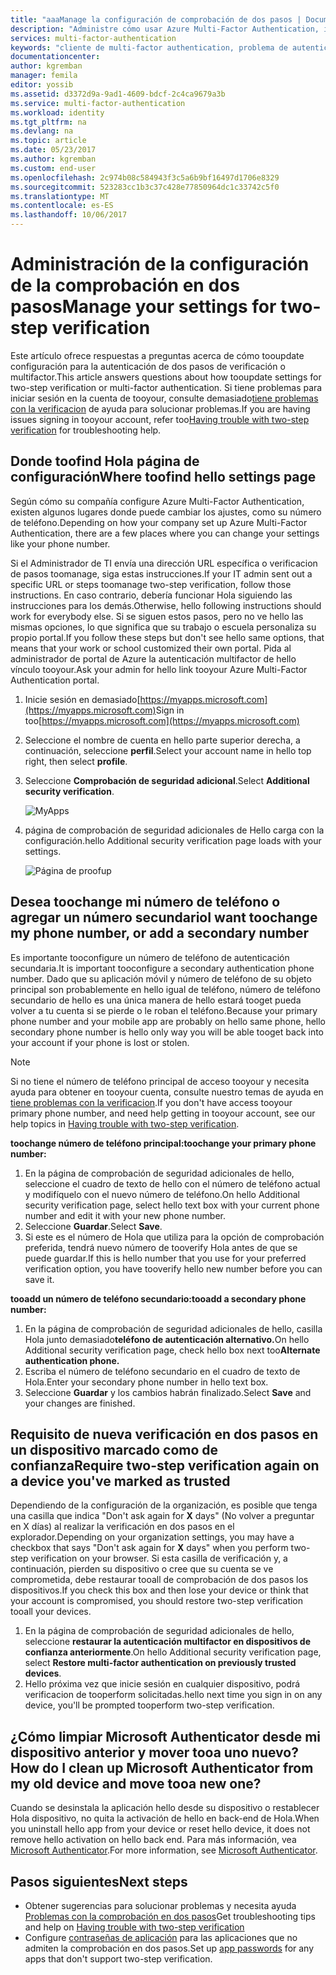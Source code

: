 ```yaml
---
title: "aaaManage la configuración de comprobación de dos pasos | Documentos de Microsoft"
description: "Administre cómo usar Azure Multi-Factor Authentication, incluida la modificación de la información de contacto o la configuración de los dispositivos."
services: multi-factor-authentication
keywords: "cliente de multi-factor authentication, problema de autenticación, identificador de correlación"
documentationcenter: 
author: kgremban
manager: femila
editor: yossib
ms.assetid: d3372d9a-9ad1-4609-bdcf-2c4ca9679a3b
ms.service: multi-factor-authentication
ms.workload: identity
ms.tgt_pltfrm: na
ms.devlang: na
ms.topic: article
ms.date: 05/23/2017
ms.author: kgremban
ms.custom: end-user
ms.openlocfilehash: 2c974b08c584943f3c5a6b9bf16497d1706e8329
ms.sourcegitcommit: 523283cc1b3c37c428e77850964dc1c33742c5f0
ms.translationtype: MT
ms.contentlocale: es-ES
ms.lasthandoff: 10/06/2017
---
```

# <a name="manage-your-settings-for-two-step-verification"></a><span data-ttu-id="fdd7e-104">Administración de la configuración de la comprobación en dos pasos</span><span class="sxs-lookup"><span data-stu-id="fdd7e-104">Manage your settings for two-step verification</span></span>
<span data-ttu-id="fdd7e-105">Este artículo ofrece respuestas a preguntas acerca de cómo tooupdate configuración para la autenticación de dos pasos de verificación o multifactor.</span><span class="sxs-lookup"><span data-stu-id="fdd7e-105">This article answers questions about how tooupdate settings for two-step verification or multi-factor authentication.</span></span> <span data-ttu-id="fdd7e-106">Si tiene problemas para iniciar sesión en la cuenta de tooyour, consulte demasiado[tiene problemas con la verificacion](multi-factor-authentication-end-user-troubleshoot.md) de ayuda para solucionar problemas.</span><span class="sxs-lookup"><span data-stu-id="fdd7e-106">If you are having issues signing in tooyour account, refer too[Having trouble with two-step verification](multi-factor-authentication-end-user-troubleshoot.md) for troubleshooting help.</span></span>

## <a name="where-toofind-hello-settings-page"></a><span data-ttu-id="fdd7e-107">Donde toofind Hola página de configuración</span><span class="sxs-lookup"><span data-stu-id="fdd7e-107">Where toofind hello settings page</span></span>
<span data-ttu-id="fdd7e-108">Según cómo su compañía configure Azure Multi-Factor Authentication, existen algunos lugares donde puede cambiar los ajustes, como su número de teléfono.</span><span class="sxs-lookup"><span data-stu-id="fdd7e-108">Depending on how your company set up Azure Multi-Factor Authentication, there are a few places where you can change your settings like your phone number.</span></span>

<span data-ttu-id="fdd7e-109">Si el Administrador de TI envía una dirección URL específica o verificacion de pasos toomanage, siga estas instrucciones.</span><span class="sxs-lookup"><span data-stu-id="fdd7e-109">If your IT admin sent out a specific URL or steps toomanage two-step verification, follow those instructions.</span></span> <span data-ttu-id="fdd7e-110">En caso contrario, debería funcionar Hola siguiendo las instrucciones para los demás.</span><span class="sxs-lookup"><span data-stu-id="fdd7e-110">Otherwise, hello following instructions should work for everybody else.</span></span> <span data-ttu-id="fdd7e-111">Si se siguen estos pasos, pero no ve hello las mismas opciones, lo que significa que su trabajo o escuela personaliza su propio portal.</span><span class="sxs-lookup"><span data-stu-id="fdd7e-111">If you follow these steps but don't see hello same options, that means that your work or school customized their own portal.</span></span> <span data-ttu-id="fdd7e-112">Pida al administrador de portal de Azure la autenticación multifactor de hello vínculo tooyour.</span><span class="sxs-lookup"><span data-stu-id="fdd7e-112">Ask your admin for hello link tooyour Azure Multi-Factor Authentication portal.</span></span>

1. <span data-ttu-id="fdd7e-113">Inicie sesión en demasiado[https://myapps.microsoft.com](https://myapps.microsoft.com)</span><span class="sxs-lookup"><span data-stu-id="fdd7e-113">Sign in too[https://myapps.microsoft.com](https://myapps.microsoft.com)</span></span>  
2. <span data-ttu-id="fdd7e-114">Seleccione el nombre de cuenta en hello parte superior derecha, a continuación, seleccione **perfil**.</span><span class="sxs-lookup"><span data-stu-id="fdd7e-114">Select your account name in hello top right, then select **profile**.</span></span>  
3. <span data-ttu-id="fdd7e-115">Seleccione **Comprobación de seguridad adicional**.</span><span class="sxs-lookup"><span data-stu-id="fdd7e-115">Select **Additional security verification**.</span></span>  

    ![MyApps](./media/multi-factor-authentication-end-user-manage/myapps1.png)
4. <span data-ttu-id="fdd7e-117">página de comprobación de seguridad adicionales de Hello carga con la configuración.</span><span class="sxs-lookup"><span data-stu-id="fdd7e-117">hello Additional security verification page loads with your settings.</span></span>

    ![Página de proofup](./media/multi-factor-authentication-end-user-manage/proofup.png)

## <a name="i-want-toochange-my-phone-number-or-add-a-secondary-number"></a><span data-ttu-id="fdd7e-119">Desea toochange mi número de teléfono o agregar un número secundario</span><span class="sxs-lookup"><span data-stu-id="fdd7e-119">I want toochange my phone number, or add a secondary number</span></span>
<span data-ttu-id="fdd7e-120">Es importante tooconfigure un número de teléfono de autenticación secundaria.</span><span class="sxs-lookup"><span data-stu-id="fdd7e-120">It is important tooconfigure a secondary authentication phone number.</span></span>  <span data-ttu-id="fdd7e-121">Dado que su aplicación móvil y número de teléfono de su objeto principal son probablemente en hello igual de teléfono, número de teléfono secundario de hello es una única manera de hello estará tooget pueda volver a tu cuenta si se pierde o le roban el teléfono.</span><span class="sxs-lookup"><span data-stu-id="fdd7e-121">Because your primary phone number and your mobile app are probably on hello same phone, hello secondary phone number is hello only way you will be able tooget back into your account if your phone is lost or stolen.</span></span>

> [!NOTE]
> <span data-ttu-id="fdd7e-122">Si no tiene el número de teléfono principal de acceso tooyour y necesita ayuda para obtener en tooyour cuenta, consulte nuestro temas de ayuda en [tiene problemas con la verificacion](multi-factor-authentication-end-user-troubleshoot.md).</span><span class="sxs-lookup"><span data-stu-id="fdd7e-122">If you don't have access tooyour primary phone number, and need help getting in tooyour account, see our help topics in [Having trouble with two-step verification](multi-factor-authentication-end-user-troubleshoot.md).</span></span>  

<span data-ttu-id="fdd7e-123">**toochange número de teléfono principal:**</span><span class="sxs-lookup"><span data-stu-id="fdd7e-123">**toochange your primary phone number:**</span></span>  

1. <span data-ttu-id="fdd7e-124">En la página de comprobación de seguridad adicionales de hello, seleccione el cuadro de texto de hello con el número de teléfono actual y modifíquelo con el nuevo número de teléfono.</span><span class="sxs-lookup"><span data-stu-id="fdd7e-124">On hello Additional security verification page, select hello text box with your current phone number and edit it with your new phone number.</span></span>  
2. <span data-ttu-id="fdd7e-125">Seleccione **Guardar**.</span><span class="sxs-lookup"><span data-stu-id="fdd7e-125">Select **Save**.</span></span>  
3. <span data-ttu-id="fdd7e-126">Si este es el número de Hola que utiliza para la opción de comprobación preferida, tendrá nuevo número de tooverify Hola antes de que se puede guardar.</span><span class="sxs-lookup"><span data-stu-id="fdd7e-126">If this is hello number that you use for your preferred verification option, you have tooverify hello new number before you can save it.</span></span>  

<span data-ttu-id="fdd7e-127">**tooadd un número de teléfono secundario:**</span><span class="sxs-lookup"><span data-stu-id="fdd7e-127">**tooadd a secondary phone number:**</span></span>  

1. <span data-ttu-id="fdd7e-128">En la página de comprobación de seguridad adicionales de hello, casilla Hola junto demasiado**teléfono de autenticación alternativo.**</span><span class="sxs-lookup"><span data-stu-id="fdd7e-128">On hello Additional security verification page, check hello box next too**Alternate authentication phone.**</span></span>  
2. <span data-ttu-id="fdd7e-129">Escriba el número de teléfono secundario en el cuadro de texto de Hola.</span><span class="sxs-lookup"><span data-stu-id="fdd7e-129">Enter your secondary phone number in hello text box.</span></span>  
3. <span data-ttu-id="fdd7e-130">Seleccione **Guardar** y los cambios habrán finalizado.</span><span class="sxs-lookup"><span data-stu-id="fdd7e-130">Select **Save** and your changes are finished.</span></span>  

## <a name="require-two-step-verification-again-on-a-device-youve-marked-as-trusted"></a><span data-ttu-id="fdd7e-131">Requisito de nueva verificación en dos pasos en un dispositivo marcado como de confianza</span><span class="sxs-lookup"><span data-stu-id="fdd7e-131">Require two-step verification again on a device you've marked as trusted</span></span>

<span data-ttu-id="fdd7e-132">Dependiendo de la configuración de la organización, es posible que tenga una casilla que indica "Don't ask again for **X** days" (No volver a preguntar en X días) al realizar la verificación en dos pasos en el explorador.</span><span class="sxs-lookup"><span data-stu-id="fdd7e-132">Depending on your organization settings, you may have a checkbox that says "Don't ask again for **X** days" when you perform two-step verification on your browser.</span></span> <span data-ttu-id="fdd7e-133">Si esta casilla de verificación y, a continuación, pierden su dispositivo o cree que su cuenta se ve comprometida, debe restaurar tooall de comprobación de dos pasos los dispositivos.</span><span class="sxs-lookup"><span data-stu-id="fdd7e-133">If you check this box and then lose your device or think that your account is compromised, you should restore two-step verification tooall your devices.</span></span> 

1. <span data-ttu-id="fdd7e-134">En la página de comprobación de seguridad adicionales de hello, seleccione **restaurar la autenticación multifactor en dispositivos de confianza anteriormente**.</span><span class="sxs-lookup"><span data-stu-id="fdd7e-134">On hello Additional security verification page, select **Restore multi-factor authentication on previously trusted devices**.</span></span>
2. <span data-ttu-id="fdd7e-135">Hello próxima vez que inicie sesión en cualquier dispositivo, podrá verificacion de tooperform solicitadas.</span><span class="sxs-lookup"><span data-stu-id="fdd7e-135">hello next time you sign in on any device, you'll be prompted tooperform two-step verification.</span></span> 

## <a name="how-do-i-clean-up-microsoft-authenticator-from-my-old-device-and-move-tooa-new-one"></a><span data-ttu-id="fdd7e-136">¿Cómo limpiar Microsoft Authenticator desde mi dispositivo anterior y mover tooa uno nuevo?</span><span class="sxs-lookup"><span data-stu-id="fdd7e-136">How do I clean up Microsoft Authenticator from my old device and move tooa new one?</span></span>
<span data-ttu-id="fdd7e-137">Cuando se desinstala la aplicación hello desde su dispositivo o restablecer Hola dispositivo, no quita la activación de hello en back-end de Hola.</span><span class="sxs-lookup"><span data-stu-id="fdd7e-137">When you uninstall hello app from your device or reset hello device, it does not remove hello activation on hello back end.</span></span> <span data-ttu-id="fdd7e-138">Para más información, vea [Microsoft Authenticator](microsoft-authenticator-app-how-to.md).</span><span class="sxs-lookup"><span data-stu-id="fdd7e-138">For more information, see [Microsoft Authenticator](microsoft-authenticator-app-how-to.md).</span></span>

## <a name="next-steps"></a><span data-ttu-id="fdd7e-139">Pasos siguientes</span><span class="sxs-lookup"><span data-stu-id="fdd7e-139">Next steps</span></span>
* <span data-ttu-id="fdd7e-140">Obtener sugerencias para solucionar problemas y necesita ayuda [Problemas con la comprobación en dos pasos](multi-factor-authentication-end-user-troubleshoot.md)</span><span class="sxs-lookup"><span data-stu-id="fdd7e-140">Get troubleshooting tips and help on [Having trouble with two-step verification](multi-factor-authentication-end-user-troubleshoot.md)</span></span>
* <span data-ttu-id="fdd7e-141">Configure [contraseñas de aplicación](multi-factor-authentication-end-user-app-passwords.md) para las aplicaciones que no admiten la comprobación en dos pasos.</span><span class="sxs-lookup"><span data-stu-id="fdd7e-141">Set up [app passwords](multi-factor-authentication-end-user-app-passwords.md) for any apps that don't support two-step verification.</span></span>
